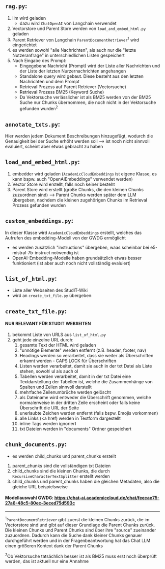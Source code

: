 ## `rag.py`:
1. llm wird geladen 
   - dazu wird `ChatOpenAI` von Langchain verwendet
3. Vectorstore und Parent Store werden von `load_and_embed_html.py` geladen
4. Parent Retriever von Langchain `ParentDocumentRetriever`<sup>1</sup> wird eingerichtet
5. es werden sowohl "alle Nachrichten", als auch nur die "letzte Nutzeranfrage" in unterschiedlichen Listen gespeichert
6. Nach Eingabe des Prompt:
   - Eingegebene Nachricht (Prompt) wird der Liste aller Nachrichten und der Liste der letzten Nurzernachrichten angehangen
   - Standalone query wird gebaut. Diese besteht aus den letzten Nachrichten und dem Prompt
   - Retrieval Prozess auf Parent Retriever (Vectorsuche)
   - Retrieval Prozess BM25 (Keyword Suche)
   - Da Vektorsuche verlässlicher ist als BM25 werden von der BM25 Suche nur Chunks übernommen, die noch nicht in der Vektorsuche gefunden wurden<sup>2</sup>

## `annotate_txts.py`:
Hier werden jedem Dokument Beschreibungen hinzugefügt, wodurch die Genauigkeit bei der Suche erhöht werden soll
--> ist noch nicht sinnvoll evaluiert, scheint aber etwas gebracht zu haben

## `load_and_embed_html.py`:
1. embedder wird geladen (`AcademicCloudEmbeddings` ist eigene Klasse, es kann bspw. auch "OpenAIEmbeddings" verwendet werden)
2. Vector Store wird erstellt, falls noch keiner besteht
3. Parent Store wird erstellt (große Chunks, die den kleinen Chunks zuzuordnen sind)
--> Parent Chunks werden später dem LLM übergeben, nachdem die kleinen zugehörigen Chunks im Retrieval Prozess gefunden wurden

## `custom_embeddings.py`:
In dieser Klasse wird `AcademicCloudEmbeddings` erstellt, welches das Aufrufen des embedding-Modell von der GWDG ermöglicht
- es werden zusätzlich "instructions" übergeben, waas scheinbar bei e5-mistral-7b-instruct notwendig ist
- OpenAI-Embedding-Modelle haben grundsätzlich etwas besser funktioniert (ist aber auch noch nicht vollständig evaluiert)

## `list_of_html.py`:
- Liste aller Webseiten des StudIT-Wiki
- wird an `create_txt_file.py` übergeben

## `create_txt_file.py`:
#### NUR RELEVANT FÜR STUDIT WEBSEITEN
1. bekommt Liste von URLS aus `list_of_html.py`
2. geht jede einzelne URL durch:
   1. gesamte Text der HTML wird geladen
   2. "unnötige Elemente" werden entfernt (z.B. header, footer, nav)
   3. Headings werden so verarbeitet, dass sie weiter als Überschriften erkannt werden - CAPS LOCK für Überschriften
   4. Listen werden verarbeitet, damit sie auch in der txt Datei als Liste stehen, sowohl ul als auch ol
   5. Tabellen werden verarbeitet, damit in der txt Datei eine Textdarstellung der Tabellen ist, welche die Zusammenhänge von Spalten und Zeilen sinnvoll darstellt
   6. mehrfache Zeilenumbrüche werden gelöscht
   7. als Dateiname wird entweder die Überschrift genommen, welche normalerweise in der dritten Zeile erscheint oder falls keine Überschrift die URL der Seite
   8. unerlaubte Zeichen werden entfernt (falls bspw. Emojis vorkommen)
   9. alle Links (<a href) werden in Textform dargestellt
   10. inline Tags werden ignoriert
   11. txt Dateien werden in "documents" Ordner gespeichert

## `chunk_documents.py`:
- es werden child_chunks und parent_chunks erstellt
1. parent_chunks sind die vollständigen txt Dateien
2. child_chunks sind die kleinen Chunks, die durch `RecursiveCharacterTextSplitter` erstellt werden
3. child_chunks und parent_chunks haben die gleichen Metadaten, also die gleiche URL beispielsweise


#### Modellauswahl GWDG: https://chat-ai.academiccloud.de/chat/feecae75-27a6-48c5-80ec-3eced75d593c

---

<sup>1</sup>`ParentDocumentRetriever` gibt zuerst die kleinen Chunks zurück, die im Vectorstore sind und gibt auf dieser Grundlage die Parent Chunks zurück. Die kleinen Chunks und Parent Chunks sind über ihre "source" zueinander zuzuordnen. Dadurch kann die Suche dank kleiner Chunks genauer durchgeführt werden und in der Fragenbeantwortung hat das Chat LLM einen größeren Kontext dank der Parent Chunks

<sup>2</sup>Ob Vektorsuche tatsächlich besser ist als BM25 muss erst noch überprüft werden, das ist aktuell nur eine Annahme